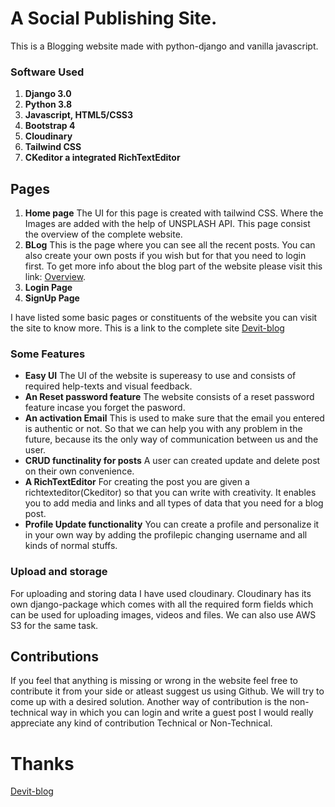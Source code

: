 # A Social Publishing Site.
This is a Blogging website made with python-django and vanilla javascript.
### Software Used
1. **Django 3.0**
2. **Python 3.8**
3. **Javascript, HTML5/CSS3**
4. **Bootstrap 4**
5. **Cloudinary**
6. **Tailwind CSS**
7. **CKeditor a integrated RichTextEditor**
## Pages
1. **Home page**
The UI for this page is created with tailwind CSS. Where the Images are added with the help of UNSPLASH API.
This page consist the overview of the complete website.
2. **BLog**
This is the page where you can see all the recent posts. You can also create your own posts if you wish but for that you need to login first.
To get more info about the blog part of the website please visit this link: [Overview](https://devit-blog.herokuapp.com/post/1).
3. **Login Page**
4. **SignUp Page**

I have listed some basic pages or constituents of the website you can visit the site to know more.
This is a link to the complete site [Devit-blog](https://devit-blog.herokuapp.com/)

### Some Features
* **Easy UI**
The UI of the website is supereasy to use and consists of required help-texts and visual feedback.
* **An Reset password feature**
The website consists of a reset password feature incase you forget the pasword.
* **An activation Email**
This is used to make sure that the email you entered is authentic or not. So that we can help you with any problem in the future, because its the only way of communication between us and the user.
* **CRUD functinality for posts**
A user can created update and delete post on their own convenience.
* **A RichTextEditor**
For creating the post you are given a richtexteditor(Ckeditor) so that you can write with creativity. It enables you to add media and links and all types of data that you need for a blog post.
* **Profile Update functionality**
You can create a profile and personalize it in your own way by adding the profilepic changing username and all kinds of normal stuffs.
### Upload and storage
For uploading and storing data I have used cloudinary. Cloudinary has its own django-package which comes with all the required form fields which can be used for uploading images, videos and files. We can also use AWS S3 for the same task.

## Contributions
If you feel that anything is missing or wrong in the website feel free to contribute it from your side or atleast suggest us using Github. We will try to come up with a desired solution. Another way of contribution is the non-technical way in which you can login and write a guest post I would really appreciate any kind of contribution Technical or Non-Technical.


# Thanks
[Devit-blog](https://devit-blog.herokuapp.com/)  
